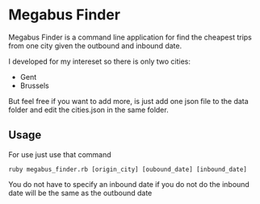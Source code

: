 # Megabus Finder

Megabus Finder is a command line application for find the cheapest trips from one city given the outbound and inbound date.

I developed for my intereset so there is only two cities:

* Gent
* Brussels

But feel free if you want to add more, is just add one json file to the data folder and edit the cities.json in the same folder.

## Usage

For use just use that command

````
ruby megabus_finder.rb [origin_city] [oubound_date] [inbound_date]
````

You do not have to specify an inbound date if you do not do the inbound date will be the same as the outbound date
